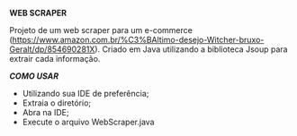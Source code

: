 <b>WEB SCRAPER</b>

Projeto de um web scraper para um e-commerce (https://www.amazon.com.br/%C3%BAltimo-desejo-Witcher-bruxo-Geralt/dp/854690281X).
Criado em Java utilizando a biblioteca Jsoup para extrair cada informação.

<b>*COMO USAR*</b>
<ul>
  <li>Utilizando sua IDE de preferência;</li>
  <li>Extraia o diretório;</li>
  <li>Abra na IDE;</li>
  <li>Execute o arquivo WebScraper.java</li>
</ul>
